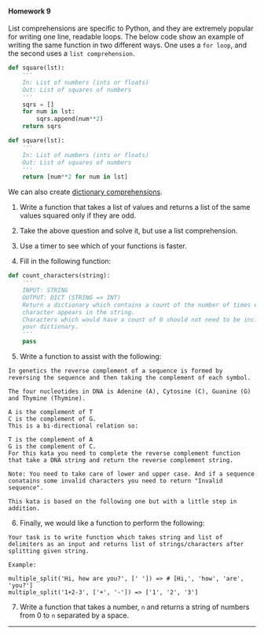#### Homework 9

List comprehensions are specific to Python, and they are extremely popular for writing one line, readable loops.  The below code show an example of writing the same function in two different ways.  One uses a `for loop`, and the second uses a `list comprehension`.

```python
def square(lst):
    '''
    In: List of numbers (ints or floats)
    Out: List of squares of numbers
    '''
    sqrs = []
    for num in lst:
        sqrs.append(num**2)
    return sqrs

def square(lst):
    '''
    In: List of numbers (ints or floats)
    Out: List of squares of numbers
    '''
    return [num**2 for num in lst]    
```

We can also create [dictionary comprehensions](http://stackoverflow.com/questions/1747817/create-a-dictionary-with-list-comprehension-in-python). 

1. Write a function that takes a list of values and returns a list of the same values squared only if they are odd.

2. Take the above question and solve it, but use a list comprehension.

3. Use a timer to see which of your functions is faster.

4. Fill in the following function:

```python
def count_characters(string):
    '''
    INPUT: STRING
    OUTPUT: DICT (STRING => INT)
    Return a dictionary which contains a count of the number of times each
    character appears in the string.
    Characters which would have a count of 0 should not need to be included in
    your dictionary.
    '''
    pass
```

5. Write a function to assist with the following:

```
In genetics the reverse complement of a sequence is formed by reversing the sequence and then taking the complement of each symbol.

The four nucleotides in DNA is Adenine (A), Cytosine (C), Guanine (G) and Thymine (Thymine).

A is the complement of T
C is the complement of G.
This is a bi-directional relation so:

T is the complement of A
G is the complement of C.
For this kata you need to complete the reverse complement function that take a DNA string and return the reverse complement string.

Note: You need to take care of lower and upper case. And if a sequence conatains some invalid characters you need to return "Invalid sequence".

This kata is based on the following one but with a little step in addition.
```

6. Finally, we would like a function to perform the following:

```
Your task is to write function which takes string and list of delimiters as an input and returns list of strings/characters after splitting given string.

Example:

multiple_split('Hi, how are you?', [' ']) => # [Hi,', 'how', 'are', 'you?']
multiple_split('1+2-3', ['+', '-']) => ['1', '2', '3']
```

7. Write a function that takes a number, `n` and returns a string of numbers from 0 to `n` separated by a space.
______
